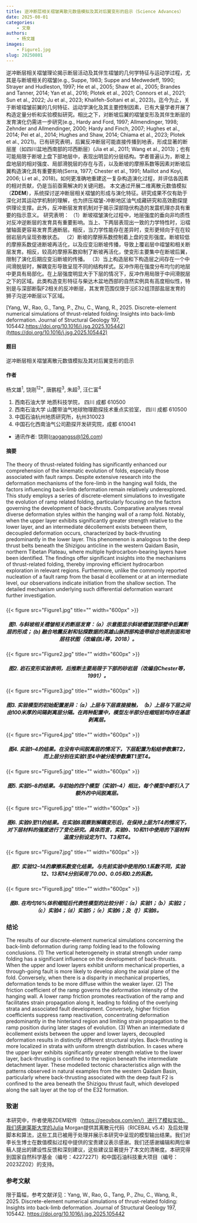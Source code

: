 ```yaml
---
title: 逆冲断层相关褶皱离散元数值模拟及其对后翼变形的启示（Science Advances）
date: 2025-08-01
categories:
    - 文章
authors:
    - 杨文雄
images:
    - Figure1.jpg
slug: 20250801
---
```


逆冲断层相关褶皱理论揭示断层活动及其伴生褶皱的几何学特征与运动学过程，尤其是与断坡相关的褶皱(e.g., Suppe, 1983; Suppe and Medwedeff, 1990; Strayer and Hudleston, 1997; He et al., 2005; Shaw et al., 2005; Brandes and Tanner, 2014; Yan et al., 2016; Plotek et al., 2021; Connors et al., 2021; Sun et al., 2022; Ju et al., 2023; Khalifeh-Soltani et al., 2023)。迄今为止，关于断坡褶皱前翼的几何特征、运动学演化及其主要控制因素，已有大量学者开展了构造定量分析和实验模拟研究。相比之下，对断坡后翼的褶皱变形及其伴生断层的发育演化仍需进一步研究(e.g., Hardy and Ford, 1997; Allmendinger, 1998; Zehnder and Allmendinger, 2000; Hardy and Finch, 2007; Hughes et al., 2014; Pei et al., 2014; Hughes and Shaw, 2014; Chiama et al., 2023; Plotek et al., 2021)。已有研究表明，后翼反冲断层可能直接传播到地表，形成显著的断层崖（如四川盆地西南部的邛西断层）(Jia et al., 2011; Wang et al., 2013)；也有可能局限于断坡上盘下部地层中，表现出明显的分层结构。学者普遍认为，断坡上盘地层的相对强度、局部滑脱层的存在与否，以及断坡的摩擦系数等因素对断坡后翼构造演化具有重要影响(Serra, 1977; Chester et al., 1991; Maillot and Koyi, 2006; Li et al., 2018)。如何更准确地重建这一复杂构造演化过程，并评估各因素的相对贡献，仍是当前亟需解决的关键问题。
本文通过开展二维离散元数值模拟（**ZDEM**），系统探讨逆冲断层相关褶皱的形成与演化特征。研究成果不仅有助于深化对其运动学机制的理解，也为挤压褶皱-冲断地区油气成藏研究和高效勘探提供理论支撑。此外，反冲断层发育机制对于揭示深部隐伏构造的发震机理亦具有重要的指示意义。
研究表明：
（1）断坡褶皱演化过程中，地层强度的垂向非均质性对反冲逆断层的发育具有重要影响。当上、下两层表现出一致的力学特性时，沿褶皱轴面更容易发育贯通断层。相反，当力学性能存在差异时，变形更倾向于在在较弱岩层内呈现弥散状态。
（2）断坡的摩擦系数控制着上盘的变形强度。断坡较低的摩擦系数促进断坡再活化，以及应变沿断坡传播，导致上覆岩层中褶皱和相关断层发育。相反，较高的摩擦系数抑制了断坡再活化，使变形主要集中在断坡后翼，限制了演化后期应变沿断坡的传播。
（3）当上构造层和下构造层之间存在一个中间滑脱层时，解耦变形导致呈现不同的结构样式。反冲作用在强度分布均匀的地层中更具有局部化。在上层强度明显大于下层的情况下，反冲作用局限于中间滑脱层之下的区域。此类构造变形特征与柴达木盆地西部的自然实例具有高度相似性，特别是与深部断裂F2相关的反冲断层，其发育范围仅限于沿E32组顶部盐层发育的狮子沟逆冲断层以下区域。


[Yang, W., Rao, G., Tang, P., Zhu, C., Wang, R., 2025. Discrete-element numerical simulations of thrust-related folding: Insights into back-limb deformation. Journal of Structural Geology 197, 105442.https://doi.org/10.1016/j.jsg.2025.105442](https://doi.org/10.1016/j.jsg.2025.105442)

#### 题目

逆冲断层相关褶皱离散元数值模拟及其对后翼变形的启示

#### 作者
杨文雄<sup>1</sup>, 饶刚<sup>12*</sup>, 唐鹏程<sup>3</sup>, 朱超<sup>3</sup>, 汪仁富<sup>4</sup> 

1. 西南石油大学 地质科技学院， 四川 成都 610500
2. 西南石油大学 山麓带油气地球物理勘探技术重点实验室， 四川 成都 610500
3. 中国石油杭州地质研究所，杭州310023
4. 中国石化西南油气公司勘探开发研究院，成都 610041

- 通讯作者: 饶刚(raogangss@126.com)


#### 摘要
The theory of thrust-related folding has significantly enhanced our comprehension of the kinematic evolution of folds, especially those associated with fault ramps. Despite extensive research into the deformation mechanisms of the fore-limb in the hanging wall folds, the factors influencing back-limb deformation remain relatively underexplored. This study employs a series of discrete-element simulations to investigate the evolution of ramp related folding, particularly focusing on the factors governing the development of back-thrusts. Comparative analyses reveal diverse deformation styles within the hanging wall of a ramp fold. Notably, when the upper layer exhibits significantly greater strength relative to the lower layer, and an intermediate décollement exists between them, decoupled deformation occurs, characterized by back-thrusting predominantly in the lower layer. This phenomenon is analogous to the deep thrust belts beneath the Shizigou anticline in the western Qaidam Basin, northern Tibetan Plateau, where multiple hydrocarbon-bearing layers have been identified. The findings offer significant insights into the mechanisms of thrust-related folding, thereby improving efficient hydrocarbon exploration in relevant regions. Furthermore, unlike the commonly reported nucleation of a fault ramp from the basal d ́ecollement or at an intermediate level, our observations indicate initiation from the shallow section. The detailed mechanism underlying such differential deformation warrant further investigation.
<h5> </h5>
{{< figure src="Figure1.jpg" title="" width="600px" >}}
<center><h5>图1. 与斜坡相关褶皱相关的断层发育：（a）示意图显示斜坡褶皱顶部壁中后翼断层的形成； (b) 融合地震反射和钻探数据的英雄山脉西部构造带综合地质剖面和地层柱状图（改编自Li等，2018）。</h5></center>

{{< figure src="Figure2.jpg" title="" width="600px" >}}
<center><h5>图2. 岩石变形实验表明，后推断主要局限于下部的砂岩层（改编自Chester等，1991）。</h5></center>

{{< figure src="Figure3.jpg" title="" width="600px" >}}
<center><h5>图3. 实验模型的初始配置差异：（a）上层与下层直接接触，（b）上层与下层之间由100米厚的间隔剥离层分隔。在两种配置中，模型左半部分在缩短前均存在基底剥离层。</h5></center>

{{< figure src="Figure4.jpg" title="" width="600px" >}}
<center><h5>图4. 实验1–4的结果。在没有中间脱离层的情况下，下层配置为粘结参数集T2，而上层分别在实验1至4中被分配参数集T1至T4。</h5></center>

{{< figure src="Figure5.jpg" title="" width="600px" >}}
<center><h5>图5. 实验5–8的结果。与初始的四个模型（实验1–4）相比，每个模型中都引入了额外的中间脱离层。</h5></center>

{{< figure src="Figure6.jpg" title="" width="600px" >}}
<center><h5>图6. 实验9至11的结果。在实验8观察到解耦变形后，在保持上层为T4的情况下，对下层材料的强度进行了变化研究。具体而言，实验9、10和11中使用的下层材料温度分别设定为T1、T3和T4。</h5></center>

{{< figure src="Figure7.jpg" title="" width="600px" >}}
<center><h5>图7. 实验12–14的摩擦系数变化结果。与先前实验中使用的0.1系数不同，实验12、13和14分别采用了0.00、0.05和0.2的系数。</h5></center>

{{< figure src="Figure8.jpg" title="" width="600px" >}}
<center><h5>图8. 在均匀16%体积缩短后代表性模型的比较分析：（a）实验1；（b）实验2；（c）实验4；（d）实验5；（e）实验6；及（f）实验8。</h5></center>

### 结论

The results of our discrete-element numerical simulations concerning the back-limb deformation during ramp folding lead to the following conclusions.
(1) The vertical heterogeneity in stratal strength under ramp folding has a significant influence on the development of back-thrusts. When the upper and lower layers exhibit uniform mechanical properties, a through-going fault is more likely to develop along the axial plane of the fold. Conversely, when there is a disparity in mechanical properties, deformation tends to be more diffuse within the weaker layer.
(2) The friction coefficient of the ramp governs the deformation intensity of the hanging wall. A lower ramp friction promotes reactivation of the ramp and facilitates strain propagation along it, leading to folding of the overlying strata and associated fault development. Conversely, higher friction coefficients suppress ramp reactivation, concentrating deformation predominantly in the hinterland region and limiting strain propagation to the ramp position during later stages of evolution.
(3) When an intermediate d ́ecollement exists between the upper and lower layers, decoupled deformation results in distinctly different structural styles. Back-thrusting is more localized in strata with uniform strength distribution. In cases where the upper layer exhibits significantly greater strength relative to the lower layer, back-thrusting is confined to the region beneath the intermediate detachment layer. These modelled tectonic characteristics align with the patterns observed in natural examples from the western Qaidam Basin, particularly where back-thrusting associated with the deep fault F2 is confined to the area beneath the Shizigou thrust fault, which developed along the salt layer at the top of the E32 formation.



### 致谢

本研究中，作者使用ZDEM软件（https://geovbox.com/en/）进行了模拟实验。我们感谢莱斯大学的Julia Morgan提供其离散元代码（RICEBAL v5.4）及后处理脚本和算法，这些工具已被用于处理并展示本研究中呈现的模型输出结果。我们对李长生博士在数值模拟过程中提供的宝贵建议表示感谢。我们还感谢编辑和两位审稿人提出的建设性反馈和深刻建议，这些建议显著提升了本文的清晰度。本研究得到国家自然科学基金（编号：42272271）和中国石油科技重大项目（编号：2023ZZ02）的支持。

### 参考文献

限于篇幅，参考文献详见：Yang, W., Rao, G., Tang, P., Zhu, C., Wang, R., 2025. Discrete-element numerical simulations of thrust-related folding: Insights into back-limb deformation. Journal of Structural Geology 197, 105442. https://doi.org/10.1016/j.jsg.2025.105442
